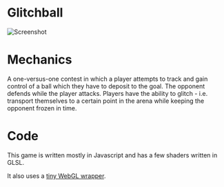 # Glitchball

![Screenshot]()

# Mechanics

A one-versus-one contest in which a player attempts to track and gain control of
a ball which they have to deposit to the goal. The opponent defends while the
player attacks. Players have the ability to glitch - i.e. transport themselves
to a certain point in the arena while keeping the opponent frozen in time.

# Code

This game is written mostly in Javascript and has a few shaders written in GLSL.

It also uses a [tiny WebGL wrapper](http://twgljs.org).
